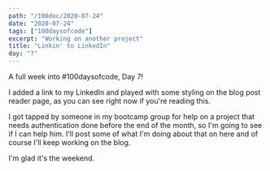 ```yaml
---
path: "/100doc/2020-07-24"
date: "2020-07-24"
tags: ["100daysofcode"]
excerpt: "Working on another project"
title: "Linkin' to LinkedIn"
day: "7"
---
```


A full week into \#100daysofcode, Day 7!

I added a link to my LinkedIn and played with some styling on the blog post reader page, as you can see right now if you're reading this.

I got tapped by someone in my bootcamp group for help on a project that needs authentication done before the end of the month, so I'm going to see if I can help him. I'll post some of what I'm doing about that on here and of course I'll keep working on the blog.

I'm glad it's the weekend.